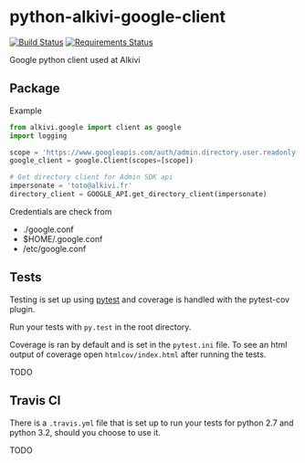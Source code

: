 python-alkivi-google-client
==========================

[![Build Status](https://travis-ci.org/alkivi-sas/python-alkivi-google-client.svg?branch=master)](https://travis-ci.org/alkivi-sas/python-alkivi-google-client)
[![Requirements Status](https://requires.io/github/alkivi-sas/python-alkivi-google-client/requirements.svg?branch=master)](https://requires.io/github/alkivi-sas/python-alkivi-google-client/requirements/?branch=master)

Google python client used at Alkivi

## Package

Example

```python
from alkivi.google import client as google
import logging

scope = 'https://www.googleapis.com/auth/admin.directory.user.readonly'
google_client = google.Client(scopes=[scope])

# Get directory client for Admin SDK api
impersonate = 'toto@alkivi.fr'
directory_client = GOOGLE_API.get_directory_client(impersonate)
```

Credentials are check from
- ./google.conf
- $HOME/.google.conf
- /etc/google.conf


## Tests

Testing is set up using [pytest](http://pytest.org) and coverage is handled
with the pytest-cov plugin.

Run your tests with ```py.test``` in the root directory.

Coverage is ran by default and is set in the ```pytest.ini``` file.
To see an html output of coverage open ```htmlcov/index.html``` after running the tests.

TODO

## Travis CI

There is a ```.travis.yml``` file that is set up to run your tests for python 2.7
and python 3.2, should you choose to use it.

TODO
